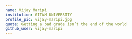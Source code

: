 ```yaml
---
name: Vijay Maripi
institution: GITAM UNIVERSITY 
profile_pic: vijay-maripi.jpg
quote: Getting a bad grade isn’t the end of the world
github_user: vijay-maripi
---
```


